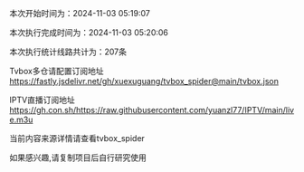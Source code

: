 
本次开始时间为：2024-11-03 05:19:07

本次执行完成时间为：2024-11-03 05:20:06

本次执行统计线路共计为：207条

Tvbox多仓请配置订阅地址 https://fastly.jsdelivr.net/gh/xuexuguang/tvbox_spider@main/tvbox.json

IPTV直播订阅地址 https://gh.con.sh/https://raw.githubusercontent.com/yuanzl77/IPTV/main/live.m3u

当前内容来源详情请查看tvbox_spider

如果感兴趣,请复制项目后自行研究使用
